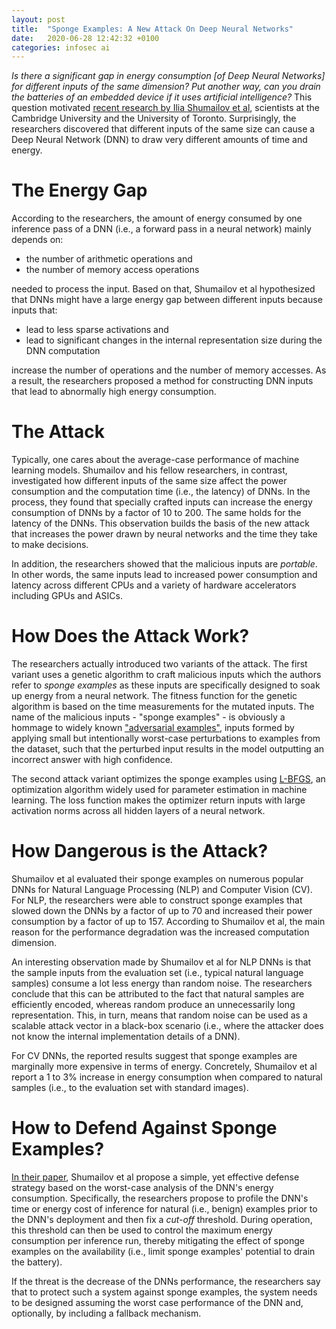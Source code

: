 ```yaml
---
layout: post
title:  "Sponge Examples: A New Attack On Deep Neural Networks"
date:   2020-06-28 12:42:32 +0100
categories: infosec ai
---
```


_Is there a significant gap in energy consumption [of Deep Neural Networks] for different inputs of the same dimension? Put another way, can you drain the batteries of an embedded device if it uses artificial intelligence?_ This question motivated [recent research by Ilia Shumailov et al](https://arxiv.org/pdf/2006.03463.pdf), scientists at the Cambridge University and the University of Toronto. Surprisingly, the researchers discovered that different inputs of the same size can cause a Deep Neural Network (DNN) to draw very different amounts of time and energy.

# The Energy Gap
According to the researchers, the amount of energy consumed by one inference pass of a DNN (i.e., a forward pass in a neural network) mainly depends on:

* the number of arithmetic operations and
* the number of memory access operations

needed to process the input. Based on that, Shumailov et al hypothesized that DNNs might have a large energy gap between different inputs because inputs that:

* lead to less sparse activations and
* lead to significant changes in the internal representation size during the DNN computation 

increase the number of operations and the number of memory accesses. As a result, the researchers proposed a method for constructing DNN inputs that lead to abnormally high energy consumption.

# The Attack
Typically, one cares about the average-case performance of machine learning models. Shumailov and his fellow researchers, in contrast, investigated how different inputs of the same size affect the power consumption and the computation time (i.e., the latency) of DNNs. In the process, they found that specially crafted inputs can increase the energy consumption of DNNs by a factor of 10 to 200. The same holds for the latency of the DNNs. This observation builds the basis of the new attack that increases the power drawn by neural networks and the time they take to make decisions.

In addition, the researchers showed that the malicious inputs are _portable_. In other words, the same inputs lead to increased power consumption and latency across different CPUs and a variety of hardware accelerators including GPUs and ASICs.

# How Does the Attack Work?
The researchers actually introduced two variants of the attack. The first variant uses a genetic algorithm to craft malicious inputs which the authors refer to _sponge examples_ as these inputs are specifically designed to soak up energy from a neural network. The fitness function for the genetic algorithm is based on the time measurements for the mutated inputs. The name of the malicious inputs - "sponge examples" - is obviously a hommage to widely known ["adversarial examples"](https://arxiv.org/pdf/1412.6572.pdf), inputs formed by applying small but intentionally worst-case perturbations to examples from the dataset, such that the perturbed input results in the model outputting an incorrect answer with high confidence.

The second attack variant optimizes the sponge examples using [L-BFGS](https://en.wikipedia.org/wiki/Limited-memory_BFGS), an optimization algorithm widely used for parameter estimation in machine learning. The loss function makes the optimizer return inputs with large activation norms across all hidden layers of a neural network.

# How Dangerous is the Attack?
Shumailov et al evaluated their sponge examples on numerous popular DNNs for Natural Language Processing (NLP) and Computer Vision (CV). For NLP, the researchers were able to construct sponge examples that slowed down the DNNs by a factor of up to 70 and increased their power consumption by a factor of up to 157. According to Shumailov et al, the main reason for the performance degradation was the increased computation dimension.

An interesting observation made by Shumailov et al for NLP DNNs is that the sample inputs from the evaluation set (i.e., typical natural language samples) consume a lot less energy than random noise. The researchers conclude that this can be attributed to the fact that natural samples are efficiently encoded, whereas random produce an unnecessarily long representation. This, in turn, means that random noise can be used as a scalable attack vector in a black-box scenario (i.e., where the attacker does not know the internal implementation details of a DNN).

For CV DNNs, the reported results suggest that sponge examples are marginally more expensive in terms of energy. Concretely, Shumailov et al report a 1 to 3% increase in energy consumption when compared to natural samples (i.e., to the evaluation set with standard images).

# How to Defend Against Sponge Examples?
[In their paper](https://arxiv.org/pdf/2006.03463.pdf), Shumailov et al propose a simple, yet effective defense strategy based on the worst-case analysis of the DNN's energy consumption. Specifically, the researchers propose to profile the DNN's time or energy cost of inference for natural (i.e., benign) examples prior to the DNN's deployment and then fix a _cut-off_ threshold. During operation, this threshold can then be used to control the maximum energy consumption per inference run, thereby mitigating the effect of sponge examples on the availability (i.e., limit sponge examples' potential to drain the battery).

If the threat is the decrease of the DNNs performance, the researchers say that to protect such a system against sponge examples, the system needs to be designed assuming the worst case performance of the DNN and, optionally, by including a fallback mechanism.
